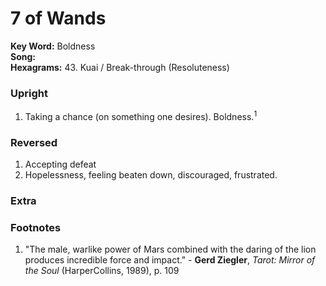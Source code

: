 # 7 of Wands

**Key Word:** Boldness  
**Song:**   
**Hexagrams:** 43. Kuai / Break-through (Resoluteness)



### Upright

1) Taking a chance (on something one desires). Boldness.<sup>1</sup>



### Reversed

1) Accepting defeat
2) Hopelessness, feeling beaten down, discouraged, frustrated.



### Extra





### Footnotes

1. "The male, warlike power of Mars combined with the daring of the lion produces incredible force and impact." - **Gerd Ziegler**, *Tarot: Mirror of the Soul* (HarperCollins, 1989), p. 109


